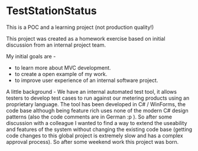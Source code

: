 # TestStationStatus

This is a POC and a learning project (not production quality!)

This project was created as a homework exercise based on initial discussion from an internal project team.

My initial goals are -
 - to learn more about MVC development.
 - to create a open example of my work.
 - to improve user experience of an internal software project.
 
 A little background - 
 We have an internal automated test tool, it allows testers to develop test cases to run against our metering products using 
 an proprietary language. The tool has been developed in C# / WinForms, the code base although being feature rich uses none 
 of the modern C# design patterns (also the code comments are in German :p ). So after some discussion with a colleague I wanted 
 to find a way to extend the useability and features of the system without changing the existing code base (getting code changes
 to this global project is extremely slow and has a complex approval process). So after some weekend work this project was born.
 
 
